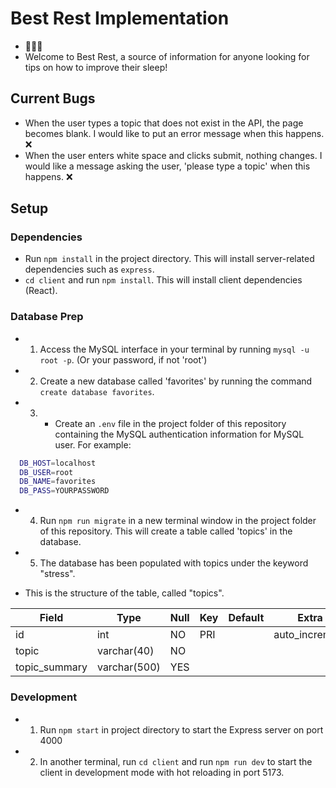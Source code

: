 # Best Rest Implementation

- 🦥🌃💤
- Welcome to Best Rest, a source of information for anyone looking for tips on how to improve their sleep!

## Current Bugs

- When the user types a topic that does not exist in the API, the page becomes blank. I would like to put an error message when this happens. ❌
- When the user enters white space and clicks submit, nothing changes. I would like a message asking the user, 'please type a topic' when this happens. ❌

## Setup

### Dependencies

- Run `npm install` in the project directory. This will install server-related dependencies such as `express`.
- `cd client` and run `npm install`. This will install client dependencies (React).

### Database Prep

- 1. Access the MySQL interface in your terminal by running `mysql -u root -p`. (Or your password, if not 'root')

- 2. Create a new database called 'favorites' by running the command `create database favorites`.

- 3. - Create an `.env` file in the project folder of this repository containing the MySQL authentication information for MySQL user. For example:

```bash
  DB_HOST=localhost
  DB_USER=root
  DB_NAME=favorites
  DB_PASS=YOURPASSWORD
```

- 4. Run `npm run migrate` in a new terminal window in the project folder of this repository. This will create a table called 'topics' in the database.

- 5. The database has been populated with topics under the keyword "stress".

- This is the structure of the table, called "topics".

| Field         | Type         | Null | Key | Default | Extra          |
| ------------- | ------------ | ---- | --- | ------- | -------------- |
| id            | int          | NO   | PRI |         | auto_increment |
| topic         | varchar(40)  | NO   |     |         |                |
| topic_summary | varchar(500) | YES  |     |         |                |

### Development

- 1. Run `npm start` in project directory to start the Express server on port 4000

- 2. In another terminal, run `cd client` and run `npm run dev` to start the client in development mode with hot reloading in port 5173.
